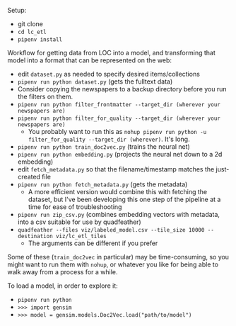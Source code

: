 Setup:
- git clone
- `cd lc_etl`
- `pipenv install`

Workflow for getting data from LOC into a model, and transforming that model into a format that can be represented on the web:

- edit `dataset.py` as needed to specify desired items/collections
- `pipenv run python dataset.py` (gets the fulltext data)
- Consider copying the newspapers to a backup directory before you run the filters on them.
- `pipenv run python filter_frontmatter --target_dir (wherever your newspapers are)`
- `pipenv run python filter_for_quality --target_dir (wherever your newspapers are)`
  - You probably want to run this as `nohup pipenv run python -u filter_for_quality --target_dir (wherever)`. It's long.
- `pipenv run python train_doc2vec.py` (trains the neural net)
- `pipenv run python embedding.py` (projects the neural net down to a 2d embedding)
- edit `fetch_metadata.py` so that the filename/timestamp matches the just-created file
- `pipenv run python fetch_metadata.py` (gets the metadata)
  - A more efficient version would combine this with fetching the dataset, but I've been developing this one step of the pipeline at a time for ease of troubleshooting
- `pipenv run zip_csv.py` (combines embedding vectors with metadata, into a csv suitable for use by quadfeather)
- `quadfeather --files viz/labeled_model.csv --tile_size 10000 --destination viz/lc_etl_tiles`
  - The arguments can be different if you prefer

Some of these (`train_doc2vec` in particular) may be time-consuming, so you might want to run them with `nohup`, or whatever you like for being able to walk away from a process for a while.

To load a model, in order to explore it:
- `pipenv run python`
- `>>> import gensim`
- `>>> model = gensim.models.Doc2Vec.load("path/to/model")`
